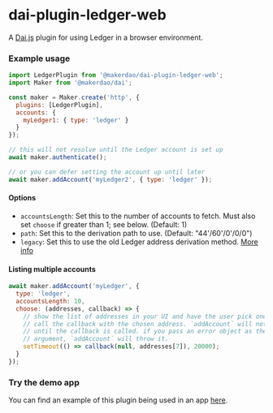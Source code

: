 # dai-plugin-ledger-web
A [Dai.js][daijs] plugin for using Ledger in a browser environment.

### Example usage

```js
import LedgerPlugin from '@makerdao/dai-plugin-ledger-web';
import Maker from '@makerdao/dai';

const maker = Maker.create('http', {
  plugins: [LedgerPlugin],
  accounts: {
    myLedger1: { type: 'ledger' }
  }
});

// this will not resolve until the Ledger account is set up
await maker.authenticate();

// or you can defer setting the account up until later
await maker.addAccount('myLedger2', { type: 'ledger' });
```

#### Options

* `accountsLength`: Set this to the number of accounts to fetch. Must also set `choose` if greater than 1; see below. (Default: 1)
* `path`: Set this to the derivation path to use. (Default: "44'/60'/0'/0/0")
* `legacy`: Set this to use the old Ledger address derivation method. [More info][paths]

#### Listing multiple accounts

```js
await maker.addAccount('myLedger', {
  type: 'ledger',
  accountsLength: 10,
  choose: (addresses, callback) => {
    // show the list of addresses in your UI and have the user pick one; then
    // call the callback with the chosen address. `addAccount` will not resolve
    // until the callback is called. if you pass an error object as the first
    // argument, `addAccount` will throw it.
    setTimeout(() => callback(null, addresses[7]), 20000);
  }
});
```

### Try the demo app

You can find an example of this plugin being used in an app [here][accounts].

[daijs]: https://github.com/makerdao/dai.js
[accounts]: https://github.com/makerdao/integration-examples/tree/master/accounts
[paths]: https://github.com/MyCryptoHQ/MyCrypto/issues/2070
